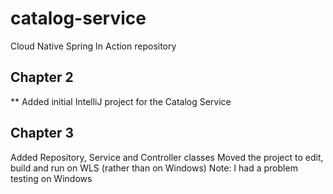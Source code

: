 # catalog-service
Cloud Native Spring In Action repository

Chapter 2
---------
** Added initial IntelliJ project for the Catalog Service

Chapter 3
---------
Added Repository, Service and Controller classes 
Moved the project to edit, build and run on WLS (rather than on Windows)
Note: I had a problem testing on Windows

